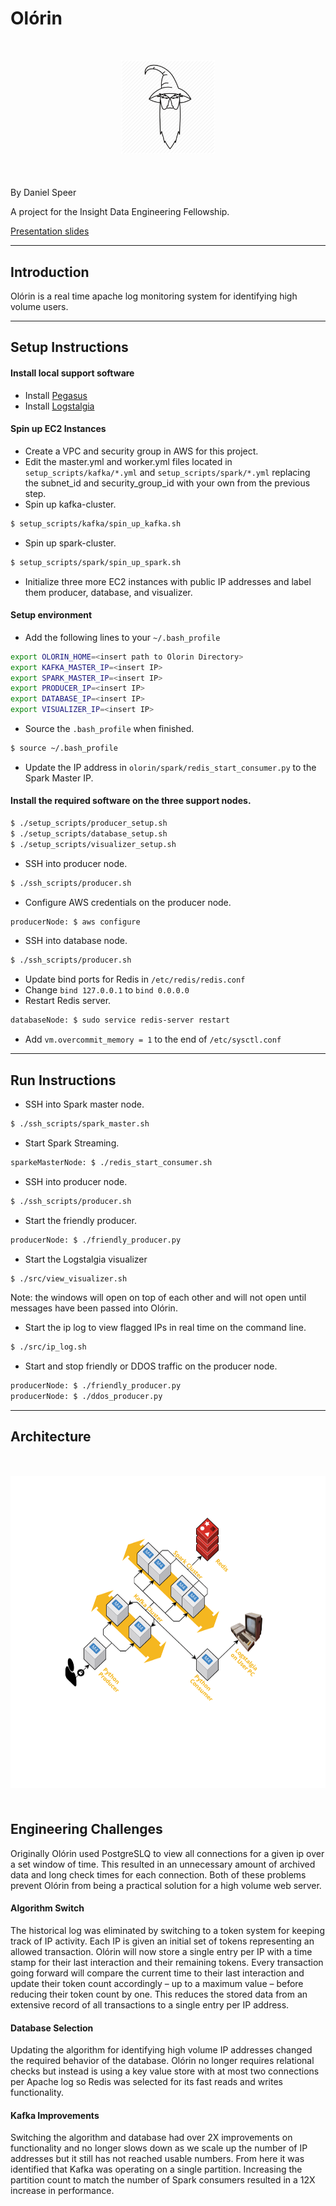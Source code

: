 # Olórin

<div style="text-align:center; margin: 50px 0"><img src ="/images/olorin_logo.png" height="150"/></div>

By Daniel Speer

A project for the Insight Data Engineering Fellowship.

[Presentation slides](http://bit.ly/2Xh1gkm)

<hr/>

## Introduction

Olórin is a real time apache log monitoring system for identifying high volume users. 

<hr/>

## Setup Instructions

#### Install local support software

* Install [Pegasus](https://github.com/InsightDataScience/pegasus)
* Install [Logstalgia](https://logstalgia.io/#)

#### Spin up EC2 Instances

* Create a VPC and security group in AWS for this project.
* Edit the master.yml and worker.yml files located in `setup_scripts/kafka/*.yml` and `setup_scripts/spark/*.yml` replacing the subnet_id and security_group_id with your own from the previous step.
* Spin up kafka-cluster.
```bash
$ setup_scripts/kafka/spin_up_kafka.sh
```
* Spin up spark-cluster.
```bash
$ setup_scripts/spark/spin_up_spark.sh
```
* Initialize three more EC2 instances with public IP addresses and label them producer, database, and visualizer.

#### Setup environment

* Add the following lines to your `~/.bash_profile`
```bash
export OLORIN_HOME=<insert path to Olorin Directory>
export KAFKA_MASTER_IP=<insert IP>
export SPARK_MASTER_IP=<insert IP>
export PRODUCER_IP=<insert IP>
export DATABASE_IP=<insert IP>
export VISUALIZER_IP=<insert IP>
```
* Source the `.bash_profile` when finished.
```bash
$ source ~/.bash_profile
```
* Update the IP address in `olorin/spark/redis_start_consumer.py` to the Spark Master IP.
#### Install the required software on the three support nodes.
```bash
$ ./setup_scripts/producer_setup.sh
$ ./setup_scripts/database_setup.sh
$ ./setup_scripts/visualizer_setup.sh
```
* SSH into producer node.
```bash
$ ./ssh_scripts/producer.sh
```
* Configure AWS credentials on the producer node.
```bash
producerNode: $ aws configure
```
* SSH into database node.
```bash
$ ./ssh_scripts/producer.sh
```
* Update bind ports for Redis in `/etc/redis/redis.conf`
 * Change `bind 127.0.0.1` to `bind 0.0.0.0`
* Restart Redis server.
```bash
databaseNode: $ sudo service redis-server restart
```
* Add `vm.overcommit_memory = 1` to the end of `/etc/sysctl.conf`

<hr/>

## Run Instructions

* SSH into Spark master node.
```bash
$ ./ssh_scripts/spark_master.sh
```
* Start Spark Streaming.
```bash
sparkeMasterNode: $ ./redis_start_consumer.sh
```
* SSH into producer node.
```bash
$ ./ssh_scripts/producer.sh
```
* Start the friendly producer.
```bash
producerNode: $ ./friendly_producer.py
```
* Start the Logstalgia visualizer
```bash
$ ./src/view_visualizer.sh
```
Note: the windows will open on top of each other and will not open until messages have been passed into Olórin.
* Start the ip log to view flagged IPs in real time on the command line.
```bash
$ ./src/ip_log.sh
```
* Start and stop friendly or DDOS traffic on the producer node.
```bash
producerNode: $ ./friendly_producer.py
producerNode: $ ./ddos_producer.py
```

<hr/>

## Architecture

<div style="text-align:center; margin: 50px 0"><img src ="/images/Olorin.png" height="500"/></div>

## Engineering Challenges

Originally Olórin used PostgreSLQ to view all connections for a given ip over a set window of time. This resulted in an unnecessary amount of archived data and long check times for each connection. Both of these problems prevent  Olórin from being a practical solution for a high volume web server. 

#### Algorithm Switch

The historical log was eliminated by switching to a token system for keeping track of IP activity. Each IP is given an initial set of tokens representing an allowed transaction. Olórin will now store a single entry per IP with a time stamp for their last interaction and their remaining tokens. Every transaction going forward will compare the current time to their last interaction and update their token count accordingly – up to a maximum value – before reducing their token count by one. This reduces the stored data from an extensive record of all transactions to a single entry per IP address. 

#### Database Selection

Updating the algorithm for identifying high volume IP addresses changed the required behavior of the database.  Olórin no longer requires relational checks but instead is using a key value store with at most two connections per Apache log so Redis was selected for its fast reads and writes functionality. 

#### Kafka Improvements

Switching the algorithm and database had over 2X improvements on functionality and no longer slows down as we scale up the number of IP addresses but it still has not reached usable numbers. From here it was identified that Kafka was operating on a single partition. Increasing the partition count to match the number of Spark consumers resulted in a 12X increase in performance. 